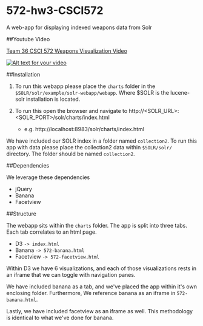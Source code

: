 # 572-hw3-CSCI572
A web-app for displaying indexed weapons data from Solr

##Youtube Video

[Team 36 CSCI 572 Weapons Visualization Video](https://youtu.be/uUo1dmmDx_g)

[![Alt text for your video](http://img.youtube.com/vi/uUo1dmmDx_g/0.jpg)](http://www.youtube.com/watch?v=uUo1dmmDx_g)


##Installation
1. To run this webapp please place the `charts` folder in the `$SOLR/solr/example/solr-webapp/webapp`.  Where $SOLR is the lucene-solr installation is located.

2. To run this open the browser and navigate to http://<SOLR_URL>:<SOLR_PORT>/solr/charts/index.html

	- e.g. http://localhost:8983/solr/charts/index.html

We have included our SOLR index in a folder named `collection2`.
To run this app with data please place the collection2 data within `$SOLR/solr/` directory.  The folder should be named `collection2`.  

##Dependencies

We leverage these dependencies

- jQuery 
- Banana
- Facetview

##Structure

The webapp sits within the `charts` folder.  The app is split into three tabs. Each tab correlates to an html page.

- D3 `-> index.html`
- Banana `-> 572-banana.html`
- Facetview `-> 572-facetview.html`

Within D3 we have 6 visualizations, and each of those visualizations rests in an iframe that we can toggle with navigation panes.

We have included banana as a tab, and we've placed the app within it's own enclosing folder.  Furthermore, We reference banana as an iframe in `572-banana.html`.

Lastly, we have included facetview as an iframe as well. This methodology is identical to what we've done for banana.




